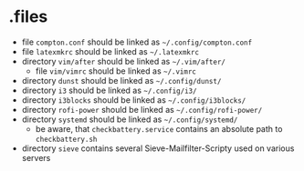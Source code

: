 # .files

- file `compton.conf` should be linked as `~/.config/compton.conf`
- file `latexmkrc` should be linked as `~/.latexmkrc`
- directory `vim/after` should be linked as `~/.vim/after/`
    - file `vim/vimrc` should be linked as `~/.vimrc`
- directory `dunst` should be linked as `~/.config/dunst/`
- directory `i3` should be linked as `~/.config/i3/`
- directory `i3blocks` should be linked as `~/.config/i3blocks/`
- directory `rofi-power` should be linked as `~/.config/rofi-power/`
- directory `systemd` should be linked as `~/.config/systemd/`
    - be aware, that `checkbattery.service` contains an absolute path to `checkbattery.sh`
- directory `sieve` contains several Sieve-Mailfilter-Scripty used on various servers

